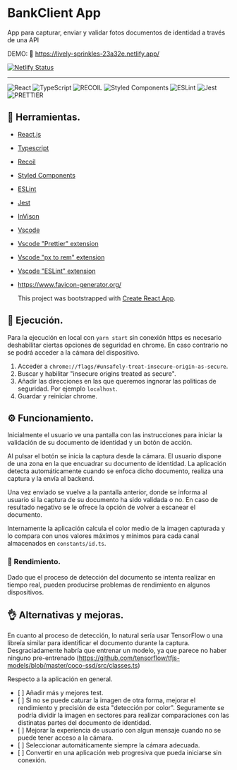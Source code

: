 # BankClient App

App para capturar, enviar y validar fotos documentos de identidad a través de una API

DEMO: 🚀 https://lively-sprinkles-23a32e.netlify.app/

[![Netlify Status](https://api.netlify.com/api/v1/badges/6a865216-7be6-4d77-bc42-29c48766d0c1/deploy-status)](https://app.netlify.com/sites/lively-sprinkles-23a32e/deploys)

<hr>

![React](https://img.shields.io/badge/react-%2320232a.svg?style=for-the-badge&logo=react&logoColor=%2361DAFB)
![TypeScript](https://img.shields.io/badge/typescript-%23007ACC.svg?style=for-the-badge&logo=typescript&logoColor=white)
![RECOIL](https://img.shields.io/badge/-recoil-3578E5?style=for-the-badge)
![Styled Components](https://img.shields.io/badge/styled--components-DB7093?style=for-the-badge&logo=styled-components&logoColor=white)
![ESLint](https://img.shields.io/badge/ESLint-4B3263?style=for-the-badge&logo=eslint&logoColor=white)
![Jest](https://img.shields.io/badge/-jest-%23C21325?style=for-the-badge&logo=jest&logoColor=white)
![PRETTIER](https://img.shields.io/badge/-Prettier-1A2B34?style=for-the-badge)

## 🔧 Herramientas.

- [React.js](https://reactjs.org)
- [Typescript](https://www.typescriptlang.org/)
- [Recoil](https://recoiljs.org/es)
- [Styled Components](https://styled-components.com/)
- [ESLint](https://eslint.org/)
- [Jest](https://jestjs.io)
- [InVison](https://www.invisionapp.com/home)
- [Vscode](https://code.visualstudio.com/)
- [Vscode "Prettier" extension](https://marketplace.visualstudio.com/items?itemName=esbenp.prettier-vscode)
- [Vscode "px to rem" extension](https://marketplace.visualstudio.com/items?itemName=sainoba.px-to-rem)
- [Vscode "ESLint" extension](https://marketplace.visualstudio.com/items?itemName=dbaeumer.vscode-eslint)
- https://www.favicon-generator.org/

  This project was bootstrapped with [Create React App](https://github.com/facebook/create-react-app).

## 🏃 Ejecución.

Para la ejecución en local con `yarn start` sin conexión https es necesario deshabilitar ciertas opciones de seguridad en chrome. En caso contrario no se podrá acceder a la cámara del dispositivo.

1. Acceder a `chrome://flags/#unsafely-treat-insecure-origin-as-secure`.
2. Buscar y habilitar "insecure origins treated as secure".
3. Añadir las direcciones en las que queremos ingnorar las políticas de seguridad. Por ejemplo `localhost`.
4. Guardar y reiniciar chrome.

## ⚙️ Funcionamiento.

Inicialmente el usuario ve una pantalla con las instrucciones para iniciar la validación de su documento de identidad y un botón de acción.

Al pulsar el botón se inicia la captura desde la cámara. El usuario dispone de una zona en la que encuadrar su documento de identidad. La aplicación detecta automáticamente cuando se enfoca dicho documento, realiza una captura y la envía al backend.

Una vez enviado se vuelve a la pantalla anterior, donde se informa al usuario si la captura de su documento ha sido validada o no. En caso de resultado negativo se le ofrece la opción de volver a escanear el documento.

Internamente la aplicación calcula el color medio de la imagen capturada y lo compara con unos valores máximos y mínimos para cada canal almacenados en `constants/id.ts`.

### 🌠 Rendimiento.

Dado que el proceso de detección del documento se intenta realizar en tiempo real, pueden producirse problemas de rendimiento en algunos dispositivos.

## 👌 Alternativas y mejoras.

En cuanto al proceso de detección, lo natural sería usar TensorFlow o una libreía similar para identificar el documento durante la captura. Desgraciadamente habría que entrenar un modelo, ya que parece no haber ninguno pre-entrenado (https://github.com/tensorflow/tfjs-models/blob/master/coco-ssd/src/classes.ts)

Respecto a la aplicación en general.

- \[ ] Añadir más y mejores test.
- \[ ] Si no se puede caturar la imagen de otra forma, mejorar el rendimiento y precisión de esta "detección por color". Seguramente se podría dividir la imagen en sectores para realizar comparaciones con las distinatas partes del documento de identidad.
- \[ ] Mejorar la experiencia de usuario con algun mensaje cuando no se puede tener acceso a la cámara.
- \[ ] Seleccionar automáticamente siempre la cámara adecuada.
- \[ ] Convertir en una aplicación web progresiva que pueda iniciarse sin conexión.
